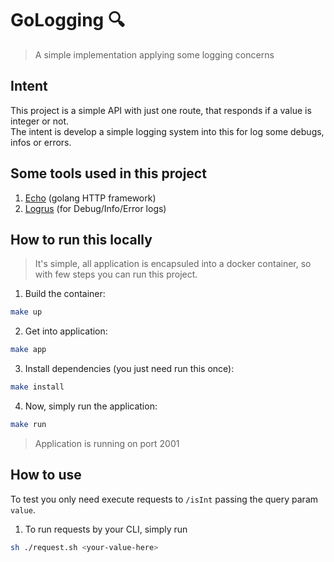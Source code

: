 # GoLogging :mag:

> A simple implementation applying some logging concerns

## Intent

This project is a simple API with just one route, that responds if a value is integer or not. <br>
The intent is develop a simple logging system into this for log some debugs, infos or errors.

## Some tools used in this project

1. [Echo](https://echo.labstack.com/) (golang HTTP framework)
2. [Logrus](https://github.com/sirupsen/logrus) (for Debug/Info/Error logs)

## How to run this locally

> It's simple, all application is encapsuled into a docker container, so with few steps you can run this project. <br>

1. Build the container:

```sh
make up
```

2. Get into application:

```sh
make app
```

3. Install dependencies (you just need run this once):

```sh
make install
```

4. Now, simply run the application:

```sh
make run
```

> Application is running on port 2001

## How to use

To test you only need execute requests to `/isInt` passing the query param `value`. <br>

1. To run requests by your CLI, simply run

```sh
sh ./request.sh <your-value-here>
```
